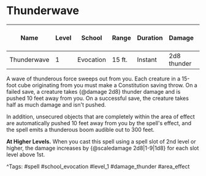 # Thunderwave

| Name | Level | School | Range | Duration | Damage | Save DC & Type |
|------|-------|--------|-------|----------|--------|----------------|
| Thunderwave | 1 | Evocation | 15 ft. | Instant | 2d8 thunder | - |

A wave of thunderous force sweeps out from you. Each creature in a 15-foot cube originating from you must make a Constitution saving throw. On a failed save, a creature takes {@damage 2d8} thunder damage and is pushed 10 feet away from you. On a successful save, the creature takes half as much damage and isn't pushed.

In addition, unsecured objects that are completely within the area of effect are automatically pushed 10 feet away from you by the spell's effect, and the spell emits a thunderous boom audible out to 300 feet.

**At Higher Levels.** When you cast this spell using a spell slot of 2nd level or higher, the damage increases by {@scaledamage 2d8|1-9|1d8} for each slot level above 1st.

^Tags: #spell #school_evocation #level_1 #damage_thunder #area_effect